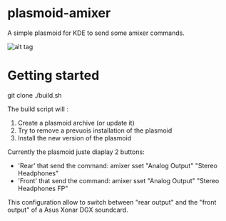 # plasmoid-amixer
A simple plasmoid for KDE to send some amixer commands.

![alt tag](https://github.com/neuronalmotion/plasmoid-amixer/raw/develop/img/20150220_first-release.png)

# Getting started
git clone
./build.sh

The build script will :
1. Create a plasmoid archive (or update it)
2. Try to remove a prevuois installation of the plasmoid
3. Install the new version of the plasmoid

Currently the plasmoid juste diaplay 2 buttons:
* 'Rear' that send the command: amixer sset "Analog Output" "Stereo Headphones"
* 'Front' that send the command: amixer sset "Analog Output" "Stereo Headphones FP"

This configuration allow to switch between "rear output" and the "front output" of a Asus Xonar DGX soundcard.
